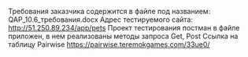 Требования заказчика содержится в файле под названием: QAP_10.6_требования.docx
Адрес тестируемого сайта: http://51.250.89.234/app/pets
Проект тестирования постман в файле приложен, в нем реализованы методы запроса Get, Post
Ссылка на таблицу Pairwise https://pairwise.teremokgames.com/33ue0/
